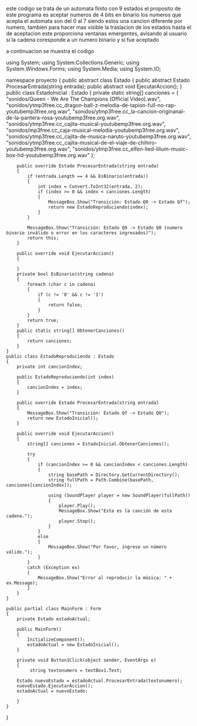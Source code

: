 este codigo se trata de un automata finito con 9 estados
el proposito de este programa es aceptar numeros de 4 bits en binario 
los numeros que acepta el automata son del 0 al 7 siendo estos una cancion 
diferente por numero, tambien para hacer mas visible la traslacion de los 
estados hasta el de aceptacion este proporciona ventanas emergentes, avisando 
al usuario si la cadena coresponde a un numero binario y si fue aceptado 

a continuacion se muestra el codigo

using System;
using System.Collections.Generic;
using System.Windows.Forms;
using System.Media;
using System.IO;

namespace proyecto
{
    public abstract class Estado
    {
        public abstract Estado ProcesarEntrada(string entrada);
        public abstract void EjecutarAccion();
    }
    public class EstadoInicial : Estado
    {
        private static string[] canciones = {
            "sonidos/Queen - We Are The Champions (Official Video).wav",
            "sonidos/ytmp3free.cc_dragon-ball-z-melodia-de-tapion-full-no-rap-youtubemp3free.org.wav",
            "sonidos/ytmp3free.cc_la-cancion-originanal-de-la-pantera-rosa-youtubemp3free.org.wav",
            "sonidos/ytmp3free.cc_cajita-musical-youtubemp3free.org.wav",
            "sonidos/mp3free.cc_caja-musical-melodia-youtubemp3free.org.wav",
            "sonidos/ytmp3free.cc_cajita-de-musica-naruto-youtubemp3free.org.wav",
            "sonidos/ytmp3free.cc_cajita-musical-de-el-viaje-de-chihiro-youtubemp3free.org.wav",
            "sonidos/ytmp3free.cc_elfen-lied-lilium-music-box-hd-youtubemp3free.org.wav"
        };

        public override Estado ProcesarEntrada(string entrada)
        {
            if (entrada.Length == 4 && EsBinario(entrada))
            {
                int index = Convert.ToInt32(entrada, 2);
                if (index >= 0 && index < canciones.Length)
                {
                    MessageBox.Show("Transición: Estado Q0 -> Estado Qf");
                    return new EstadoReproduciendo(index);
                }
            }

            MessageBox.Show("Transición: Estado Q0 -> Estado Q0 (numero binario inválido o error en los caracteres ingresados)");
            return this;
        }

        public override void EjecutarAccion()
        {

        }
        private bool EsBinario(string cadena)
        {
            foreach (char c in cadena)
            {
                if (c != '0' && c != '1')
                {
                    return false;
                }
            }
            return true;
        }
        public static string[] ObtenerCanciones()
        {
            return canciones;
        }
    }
    public class EstadoReproduciendo : Estado
    {
        private int cancionIndex;

        public EstadoReproduciendo(int index)
        {
            cancionIndex = index;
        }

        public override Estado ProcesarEntrada(string entrada)
        {
            MessageBox.Show("Transición: Estado Qf -> Estado Q0");
            return new EstadoInicial();
        }

        public override void EjecutarAccion()
        {
            string[] canciones = EstadoInicial.ObtenerCanciones();

            try
            {
                if (cancionIndex >= 0 && cancionIndex < canciones.Length)
                {
                    string basePath = Directory.GetCurrentDirectory();
                    string fullPath = Path.Combine(basePath, canciones[cancionIndex]);

                    using (SoundPlayer player = new SoundPlayer(fullPath))
                    {
                        player.Play();
                        MessageBox.Show("Esta es la canción de esta cadena.");
                        player.Stop();
                    }
                }
                else
                {
                    MessageBox.Show("Por favor, ingrese un número válido.");
                }
            }
            catch (Exception ex)
            {
                MessageBox.Show("Error al reproducir la música: " + ex.Message);
            }
        }
    }

    public partial class MainForm : Form
    {
        private Estado estadoActual;

        public MainForm()
        {
            InitializeComponent();
            estadoActual = new EstadoInicial();
        }

        private void Button1Click(object sender, EventArgs e)
        {
             string textonumero = textBox1.Text;

        Estado nuevoEstado = estadoActual.ProcesarEntrada(textonumero);
        nuevoEstado.EjecutarAccion();
        estadoActual = nuevoEstado;
            
        }
    }
}
